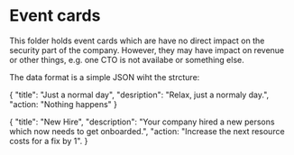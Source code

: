 # Event cards

This folder holds event cards which are have no direct impact on the security part of the company.
However, they may have impact on revenue or other things, e.g. one CTO is not availabe or something else.

The data format is a simple JSON wiht the strcture:

{
    "title": "Just a normal day",
    "desription": "Relax, just a normaly day.",
    "action: "Nothing happens"
}

{
    "title": "New Hire",
    "description": "Your company hired a new persons which now needs to get onboarded.",
    "action: "Increase the next resource costs for a fix by 1".
}